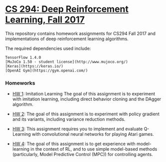 # [CS 294: Deep Reinforcement Learning, Fall 2017](http://rll.berkeley.edu/deeprlcourse/)

This repository contains homework assignments for CS294 Fall 2017 and implementations of deep reinforcement learning algorithms.

The required dependencies used include:

    TensorFlow 1.4.0
    [MuJoCo 1.50 - student license](http://www.mujoco.org/)  
    [Keras](https://keras.io/)
    [OpenAI Gym](https://gym.openai.com/)
    
### Homeworks

* [HW 1](hw1): Imitation Learning
The goal of this assignment is to experiment with imitation learning, including direct behavior cloning
and the DAgger algorithm.


* [HW 2](hw2): The goal of this assignment is to experiment with policy gradient and its variants, including
variance reduction methods.

* [HW 3](hw3): This assignment requires you to implement and evaluate Q-Learning with convolutional neural networks for playing Atari games.

* [HW 4](hw4): The goal of this assignment is to get experience with model-learning in the context of RL,
and to use simple model-based methods (particularly, Model Predictive Control (MPC)) for
controlling agents.
